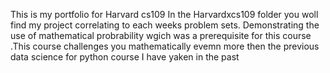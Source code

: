 This is my portfolio for Harvard cs109
In the Harvardxcs109 folder you woll find my project correlating to each weeks problem sets.
Demonstrating the use of mathematical probrability wgich was a prerequisite for this course .This course challenges you mathematically evemn more then the previous data science for python course I have yaken in the past